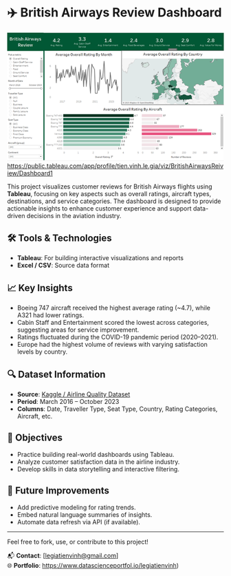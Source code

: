 # ✈️ British Airways Review Dashboard

![Illustration](bar.png)
https://public.tableau.com/app/profile/tien.vinh.le.gia/viz/BritishAirwaysReiview/Dashboard1

This project visualizes customer reviews for British Airways flights using **Tableau**, focusing on key aspects such as overall ratings, aircraft types, destinations, and service categories. The dashboard is designed to provide actionable insights to enhance customer experience and support data-driven decisions in the aviation industry.


## 🛠 Tools & Technologies

- **Tableau**: For building interactive visualizations and reports
- **Excel / CSV**: Source data format

## 📈 Key Insights

- Boeing 747 aircraft received the highest average rating (~4.7), while A321 had lower ratings.
- Cabin Staff and Entertainment scored the lowest across categories, suggesting areas for service improvement.
- Ratings fluctuated during the COVID-19 pandemic period (2020–2021).
- Europe had the highest volume of reviews with varying satisfaction levels by country.

## 🔍 Dataset Information

- **Source**: [Kaggle / Airline Quality Dataset](https://www.kaggle.com/)
- **Period**: March 2016 – October 2023
- **Columns**: Date, Traveller Type, Seat Type, Country, Rating Categories, Aircraft, etc.

## 📌 Objectives

- Practice building real-world dashboards using Tableau.
- Analyze customer satisfaction data in the airline industry.
- Develop skills in data storytelling and interactive filtering.

## 🚀 Future Improvements

- Add predictive modeling for rating trends.
- Embed natural language summaries of insights.
- Automate data refresh via API (if available).

---

Feel free to fork, use, or contribute to this project!

📬 **Contact**: [legiatienvinh@gmail.com]  
🌐 **Portfolio**: https://www.datascienceportfol.io/legiatienvinh)


